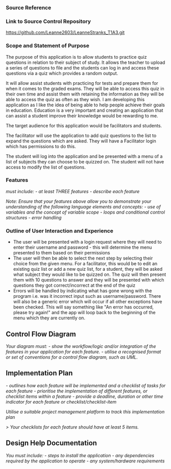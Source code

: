 ### Source Reference


### Link to Source Control Repository
https://github.com/Leanne2603/LeanneStranks_T1A3.git

### Scope and Statement of Purpose

The purpose of this application is to allow students to practice quiz questions in relation to their subject of study. It allows the teacher to upload a series of questions to file and the students can log in and access these questions via a quiz which provides a random output.

It will allow assist students with practicing for tests and prepare them for when it comes to the graded exams. They will be able to access this quiz in their own time and assist them with retaining the information as they will be able to access the quiz as often as they wish. I am developing this application as I like the idea of being able to help people achieve their goals in education. Education is a very important and creating an application that can assist a student improve their knowledge would be rewarding to me.

The target audience for this application would be facilitators and students.

The facilitator will use the application to add quiz questions to the list to expand the questions which are asked. They will have a Facilitator login which has permissions to do this.

The student will log into the application and be presented with a menu of a list of subjects they can choose to be quizzed on. The student will not have access to modify the list of questions.

### Features

*must include:*
*- at least THREE features*
*- describe each feature*

*Note: Ensure that your features above allow you to demonstrate your understanding of the following language elements and concepts:*
*- use of variables and the concept of variable scope*
*- loops and conditional control structures*
*- error handling*

### Outline of User Interaction and Experience

- The user will be presented with a login request where they will need to enter their username and password - this will determine the menu presented to them based on their permissions 
- The user will then be able to select the next step by selecting their choice from the given menu. For a facilitator, this would be to edit an existing quiz list or add a new quiz list, for a student, they will be asked what subject they would like to be quizzed on. The quiz will then present them with 10 questions to answer and they will be presented with which questions they got correct/incorrect at the end of the quiz
- Errors will be handled by indicating what has gone wrong with the program i.e. was it incorrect input such as username/password. There will also be a generic error which will occur if all other exceptions have been checked. This will say something like "An error has occurred, please try again!" and the app will loop back to the beginning of the menu which they are currently on.

## Control Flow Diagram

*Your diagram must:*
*- show the workflow/logic and/or integration of the features in your application for each feature.*
*- utilise a recognised format or set of conventions for a control flow diagram, such as UML.*

## Implementation Plan

*- outlines how each feature will be implemented and a checklist of tasks for each feature*
*- prioritise the implementation of different features, or checklist items within a feature*
*- provide a deadline, duration or other time indicator for each feature or checklist/checklist-item*

*Utilise a suitable project management platform to track this implementation plan*

*> Your checklists for each feature should have at least 5 items.*

## Design Help Documentation

*You must include:*
*- steps to install the application*
*- any dependencies required by the application to operate*
*- any system/hardware requirements*

